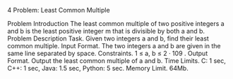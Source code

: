4 Problem: Least Common Multiple

Problem Introduction
The least common multiple of two positive integers a and b is the least
positive integer m that is divisible
by both a and b.
Problem Description
Task. Given two integers a and b, find their least common multiple.
Input Format. The two integers a and b are given in the same line
separated by space.
Constraints. 1 ≤ a, b ≤ 2 · 109
.
Output Format. Output the least common multiple of a and b.
Time Limits. C: 1 sec, C++: 1 sec, Java: 1.5 sec, Python: 5 sec.
Memory Limit. 64Mb.

